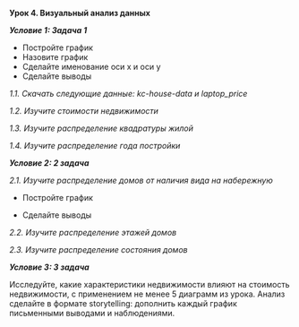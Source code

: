 **Урок 4. Визуальный анализ данных**

***Условие 1: Задача 1***

- Постройте график
- Назовите график
- Сделайте именование оси x и оси y
- Сделайте выводы

*1.1. Скачать следующие данные: kc-house-data и laptop_price*

*1.2. Изучите стоимости недвижимости*

*1.3. Изучите распределение квадратуры жилой*

*1.4. Изучите распределение года постройки*

***Условие 2: 2 задача***

*2.1. Изучите распределение домов от наличия вида на набережную*

- Постройте график

- Сделайте выводы

*2.2. Изучите распределение этажей домов*

*2.3. Изучите распределение состояния домов*

***Условие 3: 3 задача***

Исследуйте, какие характеристики недвижимости влияют на стоимость недвижимости, с применением не менее 5 диаграмм из урока.
Анализ сделайте в формате storytelling: дополнить каждый график письменными выводами и наблюдениями.